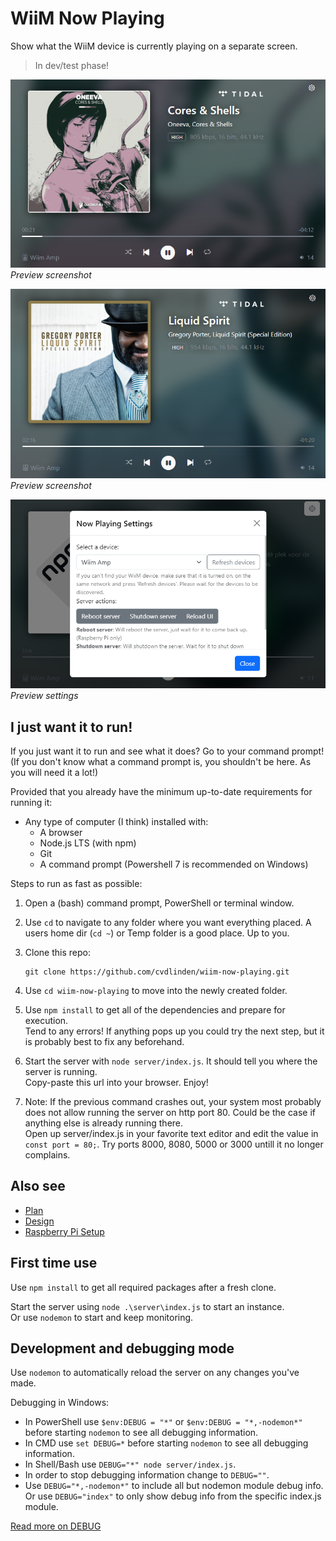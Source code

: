 # WiiM Now Playing

Show what the WiiM device is currently playing on a separate screen.

> In dev/test phase!

![Preview screenshot](./assets/Screenshot%202024-02-10%20060442.png)  
*Preview screenshot*

![Preview screenshot](./assets/Screenshot%202024-02-10%20060156.png)  
*Preview screenshot*

![Preview settings](./assets/Screenshot%202024-02-08%20044241.png)  
*Preview settings*

## I just want it to run!

If you just want it to run and see what it does? Go to your command prompt!  
(If you don't know what a command prompt is, you shouldn't be here. As you will need it a lot!)

Provided that you already have the minimum up-to-date requirements for running it:

- Any type of computer (I think) installed with:
  - A browser
  - Node.js LTS (with npm)
  - Git
  - A command prompt (Powershell 7 is recommended on Windows)

Steps to run as fast as possible:

1. Open a (bash) command prompt, PowerShell or terminal window.
2. Use ``cd`` to navigate to any folder where you want everything placed. A users home dir (``cd ~``) or Temp folder is a good place. Up to you.
3. Clone this repo:

   ```shell
   git clone https://github.com/cvdlinden/wiim-now-playing.git
   ```

4. Use ``cd wiim-now-playing`` to move into the newly created folder.
5. Use ``npm install`` to get all of the dependencies and prepare for execution.  
   Tend to any errors! If anything pops up you could try the next step, but it is probably best to fix any beforehand.
6. Start the server with ``node server/index.js``. It should tell you where the server is running.  
  Copy-paste this url into your browser. Enjoy!  
7. Note: If the previous command crashes out, your system most probably does not allow running the server on http port 80. Could be the case if anything else is already running there.  
   Open up server/index.js in your favorite text editor and edit the value in ``const port = 80;``. Try ports 8000, 8080, 5000 or 3000 untill it no longer complains.

## Also see

- [Plan](docs/Plan.md)
- [Design](docs/Design.md)
- [Raspberry Pi Setup](docs/RPi-Setup.md)

## First time use

Use ``npm install`` to get all required packages after a fresh clone.

Start the server using ``node .\server\index.js`` to start an instance.  
Or use ``nodemon`` to start and keep monitoring.

## Development and debugging mode

Use ``nodemon`` to automatically reload the server on any changes you've made.

Debugging in Windows:

- In PowerShell use ``$env:DEBUG = "*"`` or ``$env:DEBUG = "*,-nodemon*"`` before starting ``nodemon`` to see all debugging information.
- In CMD use ``set DEBUG=*`` before starting ``nodemon`` to see all debugging information.
- In Shell/Bash use ``DEBUG="*" node server/index.js``.
- In order to stop debugging information change to ``DEBUG=""``.
- Use ``DEBUG="*,-nodemon*"`` to include all but nodemon module debug info.  
  Or use ``DEBUG="index"`` to only show debug info from the specific index.js module.

[Read more on DEBUG](https://www.npmjs.com/package/debug#windows-command-prompt-notes)
